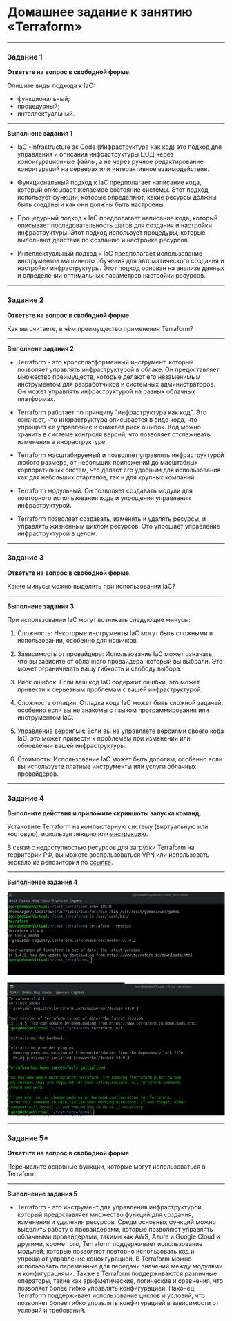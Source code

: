 
# Домашнее задание к занятию «Terraform»

---

### Задание 1

**Ответьте на вопрос в свободной форме.**

Опишите виды подхода к IaC:

 * функциональный;
 * процедурный;
 * интеллектуальный.

---

**Выполнене задания 1**

* IaC -Infrastructure as Code (Инфраструктура как код) это подход для управления и описания инфраструктуры ЦОД через конфигурационные файлы, а не через ручное редактирование конфигураций на серверах или интерактивное взаимодействие.

* Функциональный подход к IaC предполагает написание кода, который описывает желаемое состояние системы. Этот подход использует функции, которые определяют, какие ресурсы должны быть созданы и как они должны быть настроены.

* Процедурный подход к IaC предполагает написание кода, который описывает последовательность шагов для создания и настройки инфраструктуры. Этот подход использует процедуры, которые выполняют действия по созданию и настройке ресурсов.

* Интеллектуальный подход к IaC предполагает использование инструментов машинного обучения для автоматического создания и настройки инфраструктуры. Этот подход основан на анализе данных и определении оптимальных параметров настройки ресурсов.




---

### Задание 2

**Ответьте на вопрос в свободной форме.**

Как вы считаете, в чём преимущество применения Terraform?

---

**Выполнене задания 2** 

* Terraform - это кроссплатформенный инструмент, который позволяет управлять инфраструктурой в облаке. Он предоставляет множество преимуществ, которые делают его незаменимым инструментом для разработчиков и системных администраторов. Он может управлять инфраструктурой на разных облачных платформах.

* Terraform работает по принципу "инфраструктура как код". Это означает, что инфраструктура описывается в виде кода, что упрощает ее управление и снижает риск ошибок. Код можно хранить в системе контроля версий, что позволяет отслеживать изменения в инфраструктуре.

* Terraform масштабируемый,и позволяет управлять инфраструктурой любого размера, от небольших приложений до масштабных корпоративных систем, что делает его удобным для использования как для небольших стартапов, так и для крупных компаний.

* Terraform модульный. Он позволяет создавать модули для повторного использования кода и упрощения управления инфраструктурой. 

* Terraform позволяет создавать, изменять и удалять ресурсы, и управлять жизненным циклом ресурсов. Это упрощает управление инфраструктурой в целом.


---

### Задание 3

**Ответьте на вопрос в свободной форме.**

Какие минусы можно выделить при использовании IaC?

---

**Выполнене задания 3** 

При использовании IaC могут возникать следующие минусы:

1. Сложность: Некоторые инструменты IaC могут быть сложными в использовании, особенно для новичков.

2. Зависимость от провайдера: Использование IaC может означать, что вы зависите от облачного провайдера, который вы выбрали. Это может ограничивать вашу гибкость и свободу выбора.

3. Риск ошибок: Если ваш код IaC содержит ошибки, это может привести к серьезным проблемам с вашей инфраструктурой.

4. Сложность отладки: Отладка кода IaC может быть сложной задачей, особенно если вы не знакомы с языком программирования или инструментом IaC.

5. Управление версиями: Если вы не управляете версиями своего кода IaC, это может привести к проблемам при изменении или обновлении вашей инфраструктуры.

6. Стоимость: Использование IaC может быть дорогим, особенно если вы используете платные инструменты или услуги облачных провайдеров.


---

### Задание 4

**Выполните действия и приложите скриншоты запуска команд.**

Установите Terraform на компьютерную систему (виртуальную или хостовую), используя лекцию или [инструкцию](https://learn.hashicorp.com/tutorials/terraform/install-cli).

В связи с недоступностью ресурсов для загрузки Terraform на территории РФ, вы можете  воспользоваться VPN или использовать зеркало из репозитория по [ссылке](https://github.com/netology-code/devops-materials).

---

**Выполненее задания 4**

![img15.jpg](https://github.com/elekpow/netology/blob/main/automation/images/img15.jpg)

![img16.jpg](https://github.com/elekpow/netology/blob/main/automation/images/img16.jpg)

---

### Задание 5*

**Ответьте на вопрос в свободной форме.**

Перечислите основные функции, которые могут использоваться в Terraform. 

---

**Выполнение задания 5**


* Terraform - это инструмент для управления инфраструктурой, который предоставляет множество функций для создания, изменения и удаления ресурсов. Среди основных функций можно выделить работу с провайдерами, которые позволяют управлять облачными провайдерами, такими как AWS, Azure и Google Cloud и другими, кроме того, Terraform поддерживает использование модулей, которые позволяют повторно использовать код и упрощают управление конфигурацией. В Terraform можно использовать переменные для передачи значений между модулями и конфигурациями. Также в Terraform поддерживаются различные операторы, такие как арифметические, логические и сравнения, что позволяет более гибко управлять конфигурацией. Наконец, Terraform поддерживает использование циклов и условий, что позволяет более гибко управлять конфигурацией в зависимости от условий и требований.





